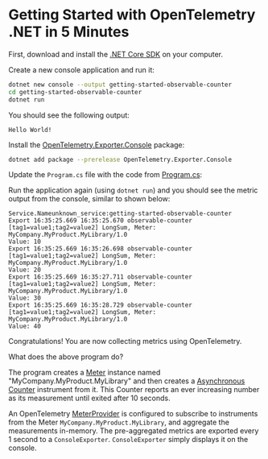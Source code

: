 # Getting Started with OpenTelemetry .NET in 5 Minutes

First, download and install the [.NET Core
SDK](https://dotnet.microsoft.com/download) on your computer.

Create a new console application and run it:

```sh
dotnet new console --output getting-started-observable-counter
cd getting-started-observable-counter
dotnet run
```

You should see the following output:

```text
Hello World!
```

Install the
[OpenTelemetry.Exporter.Console](../../../src/OpenTelemetry.Exporter.Console/README.md)
package:

```sh
dotnet add package --prerelease OpenTelemetry.Exporter.Console
```

Update the `Program.cs` file with the code from [Program.cs](./Program.cs):

Run the application again (using `dotnet run`) and you should see the metric
output from the console, similar to shown below:

<!-- markdownlint-disable MD013 -->
```text
Service.Nameunknown_service:getting-started-observable-counter
Export 16:35:25.669 16:35:25.670 observable-counter [tag1=value1;tag2=value2] LongSum, Meter: MyCompany.MyProduct.MyLibrary/1.0
Value: 10
Export 16:35:25.669 16:35:26.698 observable-counter [tag1=value1;tag2=value2] LongSum, Meter: MyCompany.MyProduct.MyLibrary/1.0
Value: 20
Export 16:35:25.669 16:35:27.711 observable-counter [tag1=value1;tag2=value2] LongSum, Meter: MyCompany.MyProduct.MyLibrary/1.0
Value: 30
Export 16:35:25.669 16:35:28.729 observable-counter [tag1=value1;tag2=value2] LongSum, Meter: MyCompany.MyProduct.MyLibrary/1.0
Value: 40
```
<!-- markdownlint-enable MD013 -->

Congratulations! You are now collecting metrics using OpenTelemetry.

What does the above program do?

The program creates a
[Meter](https://github.com/open-telemetry/opentelemetry-specification/blob/main/specification/metrics/api.md#meter)
instance named "MyCompany.MyProduct.MyLibrary" and then creates a [Asynchronous
Counter](https://github.com/open-telemetry/opentelemetry-specification/blob/main/specification/metrics/api.md#asynchronous-counter)
instrument from it. This Counter reports an ever increasing number as its
measurement until exited after 10 seconds.

An OpenTelemetry
[MeterProvider](https://github.com/open-telemetry/opentelemetry-specification/blob/main/specification/metrics/api.md#meterprovider)
is configured to subscribe to instruments from the Meter
`MyCompany.MyProduct.MyLibrary`, and aggregate the measurements in-memory. The
pre-aggregated metrics are exported every 1 second to a `ConsoleExporter`.
`ConsoleExporter` simply displays it on the console.
